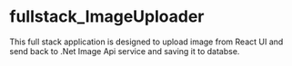 # fullstack_ImageUploader
This full stack application is designed to upload image from React UI and send back to .Net Image Api service and saving it to databse.
